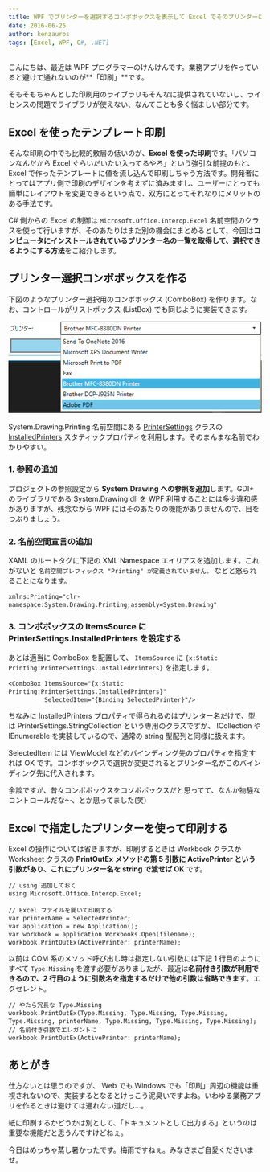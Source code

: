 ```yaml
---
title: WPF でプリンターを選択するコンボボックスを表示して Excel でそのプリンターに印刷する
date: 2016-06-25
author: kenzauros
tags: [Excel, WPF, C#, .NET]
---
```


こんにちは、最近は WPF プログラマーのけんけんです。業務アプリを作っていると避けて通れないのが**「印刷」**です。

そもそもちゃんとした印刷用のライブラリもそんなに提供されていないし、ライセンスの問題でライブラリが使えない、なんてことも多く悩ましい部分です。

## Excel を使ったテンプレート印刷

そんな印刷の中でも比較的敷居の低いのが、**Excel を使った印刷**です。「パソコンなんだから Excel ぐらいだいたい入ってるやろ」という強引な前提のもと、Excel で作ったテンプレートに値を流し込んで印刷しちゃう方法です。開発者にとってはアプリ側で印刷のデザインを考えずに済みますし、ユーザーにとっても簡単にレイアウトを変更できるという点で、双方にとってそれなりにメリットのある手法です。

C# 側からの Excel の制御は `Microsoft.Office.Interop.Excel` 名前空間のクラスを使って行いますが、そのあたりはまた別の機会にまとめるとして、今回は**コンピュータにインストールされているプリンター名の一覧を取得して、選択できるようにする方法**をご紹介します。

## プリンター選択コンボボックスを作る

下図のようなプリンター選択用のコンボボックス (ComboBox) を作ります。なお、コントロールがリストボックス (ListBox) でも同じように実装できます。

![WPF でプリンター選択コンボボックスをつくる](images/printer-selector-in-wpf-1.png)

System.Drawing.Printing 名前空間にある [PrinterSettings](https://msdn.microsoft.com/ja-jp/library/system.drawing.printing.printersettings(v=vs.110).aspx) クラスの [InstalledPrinters](https://msdn.microsoft.com/ja-jp/library/system.drawing.printing.printersettings.installedprinters(v=vs.110).aspx) スタティックプロパティを利用します。そのまんまな名前でわかりやすい。

### 1. 参照の追加

プロジェクトの参照設定から **System.Drawing への参照を追加**します。GDI+ のライブラリである System.Drawing.dll を WPF 利用することには多少違和感がありますが、残念ながら WPF にはそのあたりの機能がありませんので、目をつぶりましょう。

### 2. 名前空間宣言の追加

XAML のルートタグに下記の XML Namespace エイリアスを追加します。これがないと `名前空間プレフィックス "Printing" が定義されていません。` などと怒られることになります。

```
xmlns:Printing="clr-namespace:System.Drawing.Printing;assembly=System.Drawing"
```

### 3. コンボボックスの ItemsSource に PrinterSettings.InstalledPrinters を設定する

あとは適当に ComboBox を配置して、 `ItemsSource` に `{x:Static Printing:PrinterSettings.InstalledPrinters}` を指定します。
```
<ComboBox ItemsSource="{x:Static Printing:PrinterSettings.InstalledPrinters}"
          SelectedItem="{Binding SelectedPrinter}"/>
```

ちなみに InstalledPrinters プロパティで得られるのはプリンター名だけで、型は PrinterSettings.StringCollection という専用のクラスですが、 ICollection や IEnumerable を実装しているので、通常の string 型配列と同様に扱えます。

SelectedItem には ViewModel などのバインディング先のプロパティを指定すれば OK です。コンボボックスで選択が変更されるとプリンター名がこのバインディング先に代入されます。

余談ですが、昔々コンボボックスをコソボボックスだと思ってて、なんか物騒なコントロールだな～、とか思ってました(笑)

## Excel で指定したプリンターを使って印刷する

Excel の操作については省きますが、印刷するときは Workbook クラスか Worksheet クラスの **PrintOutEx メソッドの第 5 引数に ActivePrinter という引数があり、これにプリンター名を string で渡せば OK** です。

```
// using 追加しておく
using Microsoft.Office.Interop.Excel;

// Excel ファイルを開いて印刷する
var printerName = SelectedPrinter;
var application = new Application();
var workbook = application.Workbooks.Open(filename);
workbook.PrintOutEx(ActivePrinter: printerName);
```

以前は COM 系のメソッド呼び出し時は指定しない引数には下記 1 行目のようにすべて `Type.Missing` を渡す必要がありましたが、最近は**名前付き引数が利用できるので、2 行目のように引数名を指定するだけで他の引数は省略できます**。エクセレント。

```
// やたら冗長な Type.Missing
workbook.PrintOutEx(Type.Missing, Type.Missing, Type.Missing, Type.Missing, printerName, Type.Missing, Type.Missing, Type.Missing);
// 名前付き引数でエレガントに
workbook.PrintOutEx(ActivePrinter: printerName);
```

## あとがき


仕方ないとは思うのですが、 Web でも Windows でも「印刷」周辺の機能は重視されないので、実装するとなるとけっこう泥臭いですよね。いわゆる業務アプリを作るときは避けては通れない道だし...。

紙に印刷するかどうかは別として、「ドキュメントとして出力する」というのは重要な機能だと思うんですけどねぇ。

今日はめっちゃ蒸し暑かったです。梅雨ですねぇ。みなさまご自愛くださいませ。